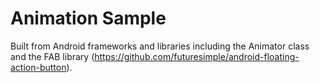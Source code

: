 # Animation Sample
Built from Android frameworks and libraries including the Animator class and the FAB library (https://github.com/futuresimple/android-floating-action-button).
